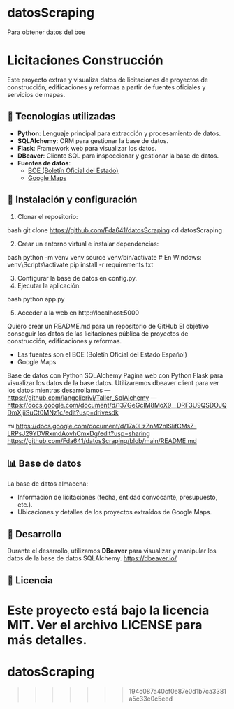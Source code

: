 # datosScraping

Para obtener datos del boe
# Licitaciones Construcción

Este proyecto extrae y visualiza datos de licitaciones de proyectos de construcción, edificaciones y reformas a partir de fuentes oficiales y servicios de mapas.

## 🚀 Tecnologías utilizadas

- **Python**: Lenguaje principal para extracción y procesamiento de datos.
- **SQLAlchemy**: ORM para gestionar la base de datos.
- **Flask**: Framework web para visualizar los datos.
- **DBeaver**: Cliente SQL para inspeccionar y gestionar la base de datos.
- **Fuentes de datos**:
  - [BOE (Boletín Oficial del Estado)](https://www.boe.es/)
  - [Google Maps](https://maps.google.com)

## 📌 Instalación y configuración 

1. Clonar el repositorio:
   
bash
   git clone https://github.com/Fda641/datosScraping
   cd datosScraping

2. Crear un entorno virtual e instalar dependencias:
   
bash
   python -m venv venv
   source venv/bin/activate  # En Windows: venv\Scripts\activate
   pip install -r requirements.txt

3. Configurar la base de datos en config.py.
4. Ejecutar la aplicación:
   
bash
   python app.py

5. Acceder a la web en http://localhost:5000

Quiero crear un README.md para un repositorio de GitHub
El objetivo conseguir los datos de las licitaciones pública de proyectos de construcción, edificaciones y reformas.
- Las fuentes son el BOE (Boletín Oficial del Estado Español) 
- Google Maps
 
Base de datos con Python SQLAlchemy
Pagina web con Python Flask para visualizar los datos de la base datos.
Utilizaremos dbeaver client para ver los datos mientras desarrollamos
—
https://github.com/langolierivi/Taller_SqlAlchemy
—
https://docs.google.com/document/d/137GeGcIM8MoX9__DRF3U9QSDOJQDmXjiiSuCt0MNz1c/edit?usp=drivesdk

mi
https://docs.google.com/document/d/17a0LzZnM2nISlifCMsZ-LRPsJ29YDVRxmdAovhCmxDg/edit?usp=sharing
https://github.com/Fda641/datosScraping/blob/main/README.md

## 📊 Base de datos

La base de datos almacena:
- Información de licitaciones (fecha, entidad convocante, presupuesto, etc.).
- Ubicaciones y detalles de los proyectos extraídos de Google Maps.

## 🔧 Desarrollo

Durante el desarrollo, utilizamos **DBeaver** para visualizar y manipular los datos de la base de datos SQLAlchemy.
https://dbeaver.io/

## 📝 Licencia

Este proyecto está bajo la licencia MIT. Ver el archivo LICENSE para más detalles.
=======
# datosScraping
>>>>>>> 194c087a40cf0e87e0d1b7ca3381a5c33e0c5eed

